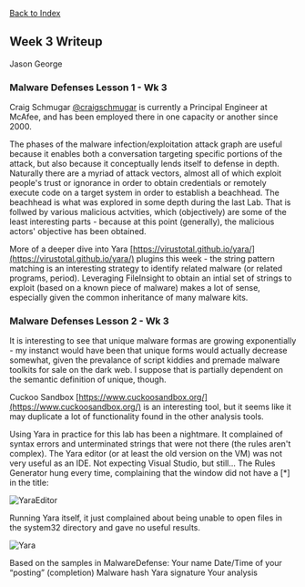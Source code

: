 [Back to Index](https://jaegermeiste.github.io/DefenseAgainstTheDarkArts/)

## Week 3 Writeup

Jason George

### Malware Defenses Lesson 1 - Wk 3

Craig Schmugar [@craigschmugar](https://twitter.com/craigschmugar) is currently a Principal Engineer at McAfee, and has been employed there in one capacity or another since 2000.

The phases of the malware infection/exploitation attack graph are useful because it enables both a conversation targeting specific portions of the attack, but also because it conceptually lends itself to defense in depth. Naturally there are a myriad of attack vectors, almost all of which exploit people's trust or ignorance in order to obtain credentials or remotely execute code on a target system in order to establish a beachhead. The beachhead is what was explored in some depth during the last Lab. That is follwed by various malicious actvities, which (objectively) are some of the least interesting parts - because at this point (generally), the malicious actors' objective has been obtained.

More of a deeper dive into Yara [https://virustotal.github.io/yara/](https://virustotal.github.io/yara/) plugins this week - the string pattern matching is an interesting strategy to identify related malware (or related programs, period). Leveraging FileInsight to obtain an intial set of strings to exploit (based on a known piece of malware) makes a lot of sense, especially given the common inheritance of many malware kits.

### Malware Defenses Lesson 2 - Wk 3

It is interesting to see that unique malware formas are growing exponentially - my instanct would have been that unique forms would actually decrease somewhat, given the prevalance of script kiddies and premade malware toolkits for sale on the dark web. I suppose that is partially dependent on the semantic definition of unique, though.

Cuckoo Sandbox [https://www.cuckoosandbox.org/](https://www.cuckoosandbox.org/) is an interesting tool, but it seems like it may duplicate a lot of functionality found in the other analysis tools.

Using Yara in practice for this lab has been a nightmare. It complained of syntax errors and unterminated strings that were not there (the rules aren't complex). The Yara editor (or at least the old version on the VM) was not very useful as an IDE. Not expecting Visual Studio, but still... The Rules Generator hung every time, complaining that the window did not have a \[\*\] in the title:

![YaraEditor](../blob/master/YaraEditorSucks.PNG?raw=true)

Running Yara itself, it just complained about being unable to open files in the system32 directory and gave no useful results.

![Yara](../blob/master/YaraPain.PNG?raw=true)

Based on the samples in MalwareDefense:
Your name
Date/Time of your “posting” (completion)
Malware hash
Yara signature
Your analysis
